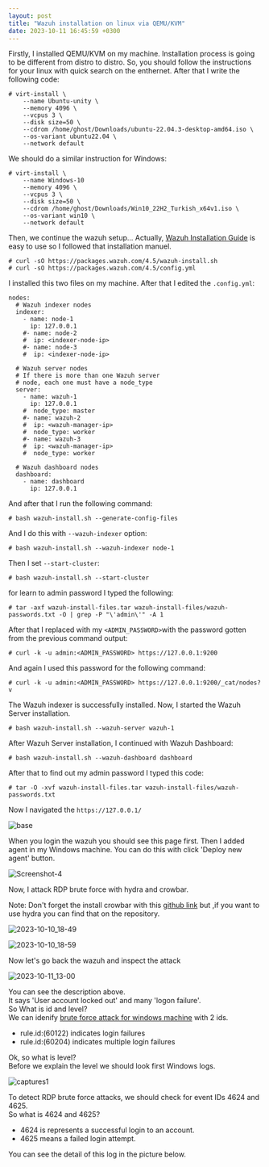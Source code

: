 ```yaml
---
layout: post
title: "Wazuh installation on linux via QEMU/KVM"
date: 2023-10-11 16:45:59 +0300
---
```


Firstly, I installed QEMU/KVM on my machine. Installation process is going to be different from distro to distro. So, you should follow the instructions for your linux with quick search on the enthernet. After that I write the following code:
```
# virt-install \
    --name Ubuntu-unity \
    --memory 4096 \
    --vcpus 3 \
    --disk size=50 \
    --cdrom /home/ghost/Downloads/ubuntu-22.04.3-desktop-amd64.iso \
    --os-variant ubuntu22.04 \
    --network default
```
We should do a similar instruction for Windows:
```
# virt-install \
    --name Windows-10 
    --memory 4096 \
    --vcpus 3 \
    --disk size=50 \
    --cdrom /home/ghost/Downloads/Win10_22H2_Turkish_x64v1.iso \
    --os-variant win10 \
    --network default
```
Then, we continue the wazuh setup...
Actually, [Wazuh Installation Guide](https://documentation.wazuh.com/current/installation-guide/index.html) is easy to use so I followed that installation manuel.

```
# curl -sO https://packages.wazuh.com/4.5/wazuh-install.sh
# curl -sO https://packages.wazuh.com/4.5/config.yml
```
I installed this two files on my machine. After that I edited the ``.config.yml``:
```
nodes:
  # Wazuh indexer nodes
  indexer:
    - name: node-1
      ip: 127.0.0.1
    #- name: node-2
    #  ip: <indexer-node-ip>
    #- name: node-3
    #  ip: <indexer-node-ip>

  # Wazuh server nodes
  # If there is more than one Wazuh server
  # node, each one must have a node_type
  server:
    - name: wazuh-1
      ip: 127.0.0.1
    #  node_type: master
    #- name: wazuh-2
    #  ip: <wazuh-manager-ip>
    #  node_type: worker
    #- name: wazuh-3
    #  ip: <wazuh-manager-ip>
    #  node_type: worker

  # Wazuh dashboard nodes
  dashboard:
    - name: dashboard
      ip: 127.0.0.1
```
And after that I run the following command:
```
# bash wazuh-install.sh --generate-config-files
```
And I do this with ```--wazuh-indexer``` option:
```
# bash wazuh-install.sh --wazuh-indexer node-1
```
Then I set ```--start-cluster```:
```
# bash wazuh-install.sh --start-cluster
```
for learn to admin password I typed the following:
```
# tar -axf wazuh-install-files.tar wazuh-install-files/wazuh-passwords.txt -O | grep -P "\'admin\'" -A 1
```
After that I replaced with my ```<ADMIN_PASSWORD>```with the password gotten from the previous command output:
```
# curl -k -u admin:<ADMIN_PASSWORD> https://127.0.0.1:9200
```
And again I used this password for the following command:
```
# curl -k -u admin:<ADMIN_PASSWORD> https://127.0.0.1:9200/_cat/nodes?v
```
The Wazuh indexer is successfully installed. Now, I started the Wazuh Server installation.
```
# bash wazuh-install.sh --wazuh-server wazuh-1
```
After Wazuh Server installation, I continued with Wazuh Dashboard:
```
# bash wazuh-install.sh --wazuh-dashboard dashboard
```
After that to find out my admin password I typed this code:
```
# tar -O -xvf wazuh-install-files.tar wazuh-install-files/wazuh-passwords.txt
```
Now I navigated the ```https://127.0.0.1/```  

![base](https://github.com/3xg3lin/3xg3lin.github.io/assets/73038148/d8e4cfaf-c425-4db0-b5d1-68051183d551)  

When you login the wazuh you should see this page first. Then I added agent in my Windows machine. You can do this with click 'Deploy new agent' button.

![Screenshot-4](https://github.com/3xg3lin/3xg3lin.github.io/assets/73038148/12c51c73-b0ea-4bc2-b5f0-f6b0c8c06266)


Now, I attack RDP brute force with hydra and crowbar.  

Note: Don't forget the install crowbar with this [github link](https://github.com/galkan/crowbar) but ,if you want to use hydra you can find that on the repository.

![2023-10-10_18-49](https://github.com/3xg3lin/3xg3lin.github.io/assets/73038148/4d15f453-4764-4af4-b632-5b10f171acc0)

![2023-10-10_18-59](https://github.com/3xg3lin/3xg3lin.github.io/assets/73038148/767b9011-5db8-4580-9d60-1f0b08391bd0)



Now let's go back the wazuh and inspect the attack

![2023-10-11_13-00](https://github.com/3xg3lin/3xg3lin.github.io/assets/73038148/0f356eb0-e08a-4371-89e9-b25c38fbc77c)

You can see the description above.  
It says 'User account locked out' and many 'logon failure'.  
So What is id and level?  
We can idenify [brute force attack for windows machine](https://documentation.wazuh.com/current/proof-of-concept-guide/detect-brute-force-attack.html) with 2 ids.  
- rule.id:(60122) indicates login failures  
- rule.id:(60204) indicates multiple login failures

Ok, so what is level?  
Before we explain the level we should look first Windows logs.  

![captures1](https://github.com/3xg3lin/3xg3lin.github.io/assets/73038148/6ae886d8-69e9-4d10-bf4c-3e83e0cba219)

To detect RDP brute force attacks, we should check for event IDs 4624 and 4625.  
So what is 4624 and 4625?  
- 4624 is represents a successful login to an account.  
- 4625 means a failed login attempt.  

You can see the detail of this log in the picture below.

